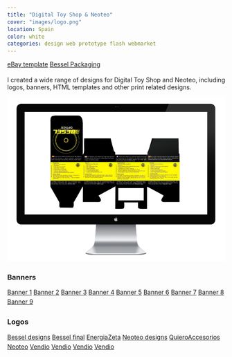 ```yaml
---
title: "Digital Toy Shop & Neoteo"
cover: "images/logo.png"
location: Spain
color: white
categories: design web prototype flash webmarket
---
```


<style>
.btn {
  box-sizing: content-box;
  margin-bottom: 5px;
  display: inline-block;
}
</style>

<p class="align-center">
<a class="btn" href="http://work.joanmira.com/webs/digitaltoy/plantilla_ebay/" target="_blank">eBay template</a> <a class="btn" href="http://work.joanmira.com/webs/digitaltoy/bessel-packaging.jpg" target="_blank">Bessel Packaging</a></p>

I created a wide range of designs for Digital Toy Shop and Neoteo, including logos, banners, HTML templates and other print related designs.

![](./images/1.jpg)

<h3>Banners</h3>
<p>
  <a class="btn" href="http://work.joanmira.com/webs/digitaltoy/banners/banner1.html" target="_blank">Banner 1</a>
  <a class="btn" href="http://work.joanmira.com/webs/digitaltoy/banners/banner2.html" target="_blank">Banner 2</a>
  <a class="btn" href="http://work.joanmira.com/webs/digitaltoy/banners/banner3.html" target="_blank">Banner 3</a>
  <a class="btn" href="http://work.joanmira.com/webs/digitaltoy/banners/banner4.html" target="_blank">Banner 4</a>
  <a class="btn" href="http://work.joanmira.com/webs/digitaltoy/banners/banner5.html" target="_blank">Banner 5</a>
  <a class="btn" href="http://work.joanmira.com/webs/digitaltoy/banners/banner6.html" target="_blank">Banner 6</a>
  <a class="btn" href="http://work.joanmira.com/webs/digitaltoy/banners/banner7.html" target="_blank">Banner 7</a>
  <a class="btn" href="http://work.joanmira.com/webs/digitaltoy/banners/banner8.html" target="_blank">Banner 8</a>
  <a class="btn" href="http://work.joanmira.com/webs/digitaltoy/banners/banner9.html" target="_blank">Banner 9</a>
</p>

<h3>Logos</h3>
<p>
  <a class="btn" href="http://work.joanmira.com/webs/digitaltoy/logos/besel.swf" target="_blank">Bessel designs</a>
  <a class="btn" href="http://work.joanmira.com/webs/digitaltoy/logos/logo_besel.jpg" target="_blank">Bessel final</a>
  <a class="btn" href="http://work.joanmira.com/webs/digitaltoy/logos/energiazeta_logos.jpg" target="_blank">EnergiaZeta</a>
  <a class="btn" href="http://work.joanmira.com/webs/digitaltoy/logos/logo2.swf" target="_blank">Neoteo designs</a>
  <a class="btn" href="http://work.joanmira.com/webs/digitaltoy/logos/logos_quieroaccesorios.jpg" target="_blank">QuieroAccesorios</a>
  <a class="btn" href="http://work.joanmira.com/webs/digitaltoy/logos/neoteo.swf" target="_blank">Neoteo</a>
  <a class="btn" href="http://work.joanmira.com/webs/digitaltoy/logos/logos_quieroaccesorios.jpg" target="_blank">Vendio</a>
  <a class="btn" href="http://work.joanmira.com/webs/digitaltoy/logos/vendio2.jpg" target="_blank">Vendio</a>
  <a class="btn" href="http://work.joanmira.com/webs/digitaltoy/logos/vendio3.jpg" target="_blank">Vendio</a>
  <a class="btn" href="http://work.joanmira.com/webs/digitaltoy/logos/vendioes.jpg" target="_blank">Vendio</a>
</p>
